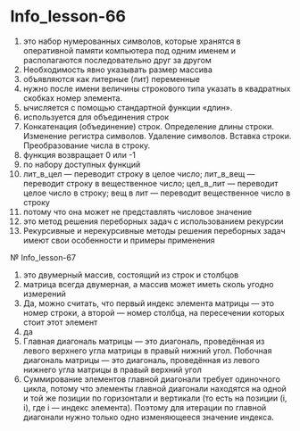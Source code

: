 # Info_lesson-66

1. это набор нумерованных символов, которые хранятся в оперативной памяти компьютера под одним именем и располагаются последовательно друг за другом
2. Необходимость явно указывать размер массива
3. объявляются как литерные (лит) переменные
4. нужно после имени величины строкового типа указать в квадратных скобках номер элемента.
5. ычисляется с помощью стандартной функции «длин».
6. используется для объединения строк
7. Конкатенация (объединение) строк. Определение длины строки. Изменение регистра символов. Удаление символов. Вставка строки. Преобразование числа в строку.
8. функция возвращает 0 или -1
9. по набору доступных функций
10. лит_в_цел — переводит строку в целое число; лит_в_вещ — переводит строку в вещественное число; цел_в_лит — переводит целое число в строку; вещ в лит — переводит вещественное число в строку
11. потому что она может не представлять числовое значение
12. это метод решения переборных задач с использованием рекурсии
13. Рекурсивные и нерекурсивные методы решения переборных задач имеют свои особенности и примеры применения


№ Info_lesson-67 


1. это двумерный массив, состоящий из строк и столбцов
2. матрица всегда двумерная, а массив может иметь сколь угодно измерений
3. Да, можно считать, что первый индекс элемента матрицы — это номер строки, а второй — номер столбца, на пересечении которых стоит этот элемент
4. да
5. Главная диагональ матрицы — это диагональ, проведённая из левого верхнего угла матрицы в правый нижний угол.    Побочная диагональ матрицы — это диагональ, проведённая из левого нижнего угла матрицы в правый верхний угол
6. Суммирование элементов главной диагонали требует одиночного цикла, потому что элементы главной диагонали находятся на одной и той же позиции по горизонтали и вертикали (то есть на позиции (i, i), где i — индекс элемента). Поэтому для итерации по главной диагонали нужно только одно изменяющееся значение индекса.
